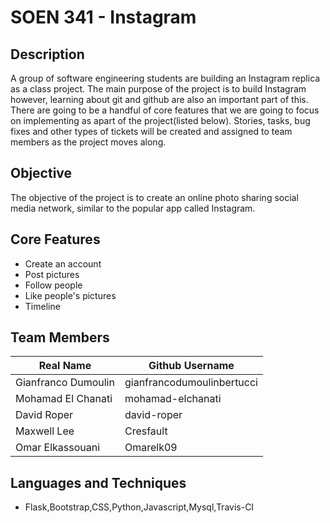 # SOEN 341 - Instagram

## Description

A group of software engineering students are building an Instagram replica as a class project. The main purpose of the project is to build Instagram however, learning about git and github are also an important part of this. There are going to be a handful of core features that we are going to focus on implementing as apart of the project(listed below). Stories, tasks, bug fixes and other types of tickets will be created and assigned to team members as the project moves along.

## Objective

The objective of the project is to create an online photo sharing social media network, similar to the popular app called Instagram.

## Core Features

* Create an account
* Post pictures
* Follow people
* Like people's pictures
* Timeline

## Team Members

| Real Name | Github Username |
| ------------- | ------------- |
| Gianfranco Dumoulin | gianfrancodumoulinbertucci |
| Mohamad El Chanati  | mohamad-elchanati  |
| David Roper   | david-roper  |
| Maxwell Lee  | Cresfault  |
| Omar Elkassouani  | Omarelk09  |

## Languages and Techniques

* Flask,Bootstrap,CSS,Python,Javascript,Mysql,Travis-CI

## 

